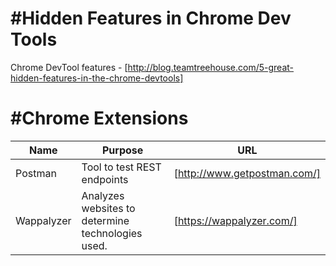 #Hidden Features in Chrome Dev Tools
======
Chrome DevTool features - [http://blog.teamtreehouse.com/5-great-hidden-features-in-the-chrome-devtools]

#Chrome Extensions
======

| Name          | Purpose       | URL   |
| ------------- | ------------- | ----- |
| Postman | Tool to test REST endpoints | [http://www.getpostman.com/] |
| Wappalyzer | Analyzes websites to determine technologies used. | [https://wappalyzer.com/] |